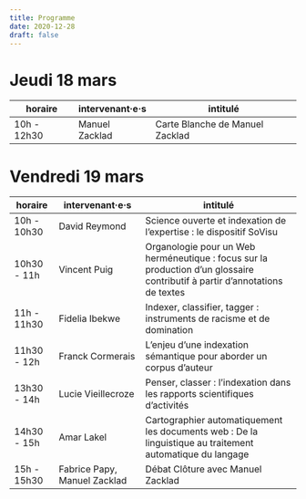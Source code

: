 ```yaml
---
title: Programme
date: 2020-12-28
draft: false
---
```


# Jeudi 18 mars

| horaire     | intervenant·e·s | intitulé                        |
|-------------|-----------------|---------------------------------|
| 10h - 12h30 | Manuel Zacklad  | Carte Blanche de Manuel Zacklad |

# Vendredi 19 mars

| horaire     | intervenant·e·s              | intitulé                                                                                                                    |
|-------------|------------------------------|-----------------------------------------------------------------------------------------------------------------------------|
| 10h - 10h30 | David Reymond                | Science ouverte et indexation de l’expertise : le dispositif SoVisu                                                         |
| 10h30 - 11h | Vincent Puig                 | Organologie pour un Web herméneutique : focus sur la production d’un glossaire contributif à partir d’annotations de textes |
| 11h - 11h30 | Fidelia Ibekwe               | Indexer, classifier, tagger : instruments de racisme et de domination                                                       |
| 11h30 - 12h | Franck Cormerais             | L’enjeu d’une indexation sémantique pour aborder un corpus d’auteur                                                         |
| 13h30 - 14h | Lucie Vieillecroze           | Penser, classer : l’indexation dans les rapports scientifiques d’activités                                                  |
| 14h30 - 15h | Amar Lakel                   | Cartographier automatiquement les documents web : De la linguistique au traitement automatique du langage                   |
| 15h - 15h30 | Fabrice Papy, Manuel Zacklad | Débat Clôture avec Manuel Zacklad                                                                                           |